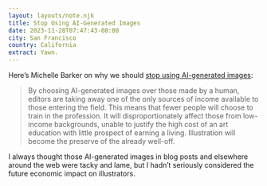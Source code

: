 ```yaml
---
layout: layouts/note.njk
title: Stop Using AI-Generated Images
date: 2023-11-28T07:47:43-08:00
city: San Francisco
country: California
extract: Yawn.
---
```


Here’s Michelle Barker on why we should [stop using AI-generated images](https://css-irl.info/stop-using-ai-generated-images/):

> By choosing AI-generated images over those made by a human, editors are taking away one of the only sources of income available to those entering the field. This means that fewer people will choose to train in the profession. It will disproportionately affect those from low-income backgrounds, unable to justify the high cost of an art education with little prospect of earning a living. Illustration will become the preserve of the already well-off.

I always thought those AI-generated images in blog posts and elsewhere around the web were tacky and lame, but I hadn’t seriously considered the future economic impact on illustrators. 
